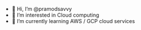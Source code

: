 - 👋 Hi, I’m @pramodsavvy
- 👀 I’m interested in Cloud computing
- 🌱 I’m currently learning AWS / GCP cloud services


